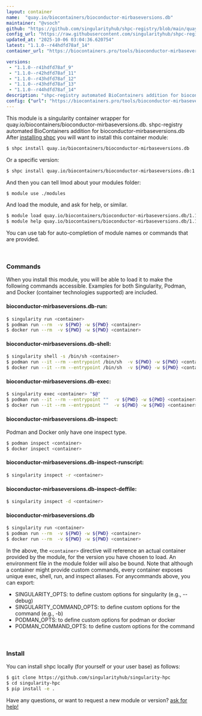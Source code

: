 ```yaml
---
layout: container
name:  "quay.io/biocontainers/bioconductor-mirbaseversions.db"
maintainer: "@vsoch"
github: "https://github.com/singularityhub/shpc-registry/blob/main/quay.io/biocontainers/bioconductor-mirbaseversions.db/container.yaml"
config_url: "https://raw.githubusercontent.com/singularityhub/shpc-registry/main/quay.io/biocontainers/bioconductor-mirbaseversions.db/container.yaml"
updated_at: "2025-10-06 03:04:36.620754"
latest: "1.1.0--r44hdfd78af_14"
container_url: "https://biocontainers.pro/tools/bioconductor-mirbaseversions.db"

versions:
 - "1.1.0--r41hdfd78af_9"
 - "1.1.0--r42hdfd78af_11"
 - "1.1.0--r43hdfd78af_12"
 - "1.1.0--r43hdfd78af_13"
 - "1.1.0--r44hdfd78af_14"
description: "shpc-registry automated BioContainers addition for bioconductor-mirbaseversions.db"
config: {"url": "https://biocontainers.pro/tools/bioconductor-mirbaseversions.db", "maintainer": "@vsoch", "description": "shpc-registry automated BioContainers addition for bioconductor-mirbaseversions.db", "latest": {"1.1.0--r44hdfd78af_14": "sha256:aff23761d66556c15ad9418fd02aa3a576bfae0e35bc8886575bfe2128078472"}, "tags": {"1.1.0--r41hdfd78af_9": "sha256:0d4bb11653288d0dfc50fb48fdde0de08560565615831426a09ed65cb4c0b80a", "1.1.0--r42hdfd78af_11": "sha256:c5d3acc4ff8a944677e639de0886338d7a3cf5d0989efbcafb75e35e914a2b64", "1.1.0--r43hdfd78af_12": "sha256:4fbbdbacb2784e3093fb7650795c6dd279b0a9c54c18d8ba3011a5891e4dbae2", "1.1.0--r43hdfd78af_13": "sha256:3222955c0dea6c81e92d714bcdd852199ddd07fda5d45e54aac2d80db5956323", "1.1.0--r44hdfd78af_14": "sha256:aff23761d66556c15ad9418fd02aa3a576bfae0e35bc8886575bfe2128078472"}, "docker": "quay.io/biocontainers/bioconductor-mirbaseversions.db"}
---
```


This module is a singularity container wrapper for quay.io/biocontainers/bioconductor-mirbaseversions.db.
shpc-registry automated BioContainers addition for bioconductor-mirbaseversions.db
After [installing shpc](#install) you will want to install this container module:


```bash
$ shpc install quay.io/biocontainers/bioconductor-mirbaseversions.db
```

Or a specific version:

```bash
$ shpc install quay.io/biocontainers/bioconductor-mirbaseversions.db:1.1.0--r44hdfd78af_14
```

And then you can tell lmod about your modules folder:

```bash
$ module use ./modules
```

And load the module, and ask for help, or similar.

```bash
$ module load quay.io/biocontainers/bioconductor-mirbaseversions.db/1.1.0--r44hdfd78af_14
$ module help quay.io/biocontainers/bioconductor-mirbaseversions.db/1.1.0--r44hdfd78af_14
```

You can use tab for auto-completion of module names or commands that are provided.

<br>

### Commands

When you install this module, you will be able to load it to make the following commands accessible.
Examples for both Singularity, Podman, and Docker (container technologies supported) are included.

#### bioconductor-mirbaseversions.db-run:

```bash
$ singularity run <container>
$ podman run --rm  -v ${PWD} -w ${PWD} <container>
$ docker run --rm  -v ${PWD} -w ${PWD} <container>
```

#### bioconductor-mirbaseversions.db-shell:

```bash
$ singularity shell -s /bin/sh <container>
$ podman run --it --rm --entrypoint /bin/sh  -v ${PWD} -w ${PWD} <container>
$ docker run --it --rm --entrypoint /bin/sh  -v ${PWD} -w ${PWD} <container>
```

#### bioconductor-mirbaseversions.db-exec:

```bash
$ singularity exec <container> "$@"
$ podman run --it --rm --entrypoint ""  -v ${PWD} -w ${PWD} <container> "$@"
$ docker run --it --rm --entrypoint ""  -v ${PWD} -w ${PWD} <container> "$@"
```

#### bioconductor-mirbaseversions.db-inspect:

Podman and Docker only have one inspect type.

```bash
$ podman inspect <container>
$ docker inspect <container>
```

#### bioconductor-mirbaseversions.db-inspect-runscript:

```bash
$ singularity inspect -r <container>
```

#### bioconductor-mirbaseversions.db-inspect-deffile:

```bash
$ singularity inspect -d <container>
```



#### bioconductor-mirbaseversions.db

```bash
$ singularity run <container>
$ podman run --rm  -v ${PWD} -w ${PWD} <container>
$ docker run --rm  -v ${PWD} -w ${PWD} <container>
```


In the above, the `<container>` directive will reference an actual container provided
by the module, for the version you have chosen to load. An environment file in the
module folder will also be bound. Note that although a container
might provide custom commands, every container exposes unique exec, shell, run, and
inspect aliases. For anycommands above, you can export:

 - SINGULARITY_OPTS: to define custom options for singularity (e.g., --debug)
 - SINGULARITY_COMMAND_OPTS: to define custom options for the command (e.g., -b)
 - PODMAN_OPTS: to define custom options for podman or docker
 - PODMAN_COMMAND_OPTS: to define custom options for the command

<br>

### Install

You can install shpc locally (for yourself or your user base) as follows:

```bash
$ git clone https://github.com/singularityhub/singularity-hpc
$ cd singularity-hpc
$ pip install -e .
```

Have any questions, or want to request a new module or version? [ask for help!](https://github.com/singularityhub/singularity-hpc/issues)